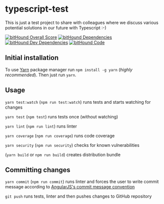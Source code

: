 # typescript-test
This is just a test project to share with colleagues where we discuss various potential solutions in our future with Typescript :-)

[![bitHound Overall Score](https://www.bithound.io/github/crywolf/typescript-test/badges/score.svg)](https://www.bithound.io/github/crywolf/typescript-test)
[![bitHound Dependencies](https://www.bithound.io/github/crywolf/typescript-test/badges/dependencies.svg)](https://www.bithound.io/github/crywolf/typescript-test/master/dependencies/npm)
[![bitHound Dev Dependencies](https://www.bithound.io/github/crywolf/typescript-test/badges/devDependencies.svg)](https://www.bithound.io/github/crywolf/typescript-test/master/dependencies/npm)
[![bitHound Code](https://www.bithound.io/github/crywolf/typescript-test/badges/code.svg)](https://www.bithound.io/github/crywolf/typescript-test)

## Initial installation

To use [Yarn](https://yarnpkg.com) package manager run `npm install -g yarn` (_highly recommended_).
Then just run `yarn`.

## Usage

`yarn test:watch` (`npm run test:watch`) runs tests and starts watching for changes

`yarn test` (`npm test`) runs tests once (without watching)

`yarn lint` (`npm run lint`) runs linter

`yarn coverage` (`npm run coverage`) runs code coverage

`yarn security` (`npm run security`) checks for known vulnerabilities

(`yarn build` or `npm run build`) creates distribution bundle

## Committing changes

`yarn commit` (`npm run commit`) runs linter and forces the user to write commit message according to [AngularJS's commit message convention](https://github.com/angular/angular.js/blob/master/CONTRIBUTING.md#-git-commit-guidelines)  

`git push` runs tests, linter and then pushes changes to GitHub repository
